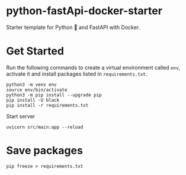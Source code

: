 # python-fastApi-docker-starter
Starter template for Python 🐍 and FastAPI with Docker.


# Get Started

Run the following commands to create a virtual environment called `env`, activate it and install packages listed in `requirements.txt`.

```console
python3 -m venv env
source env/bin/activate
python3 -m pip install --upgrade pip
pip install -U black
pip install -r requirements.txt
```

Start server
```
uvicorn src/main:app --reload
```



# Save packages

```console
pip freeze > requirements.txt
```